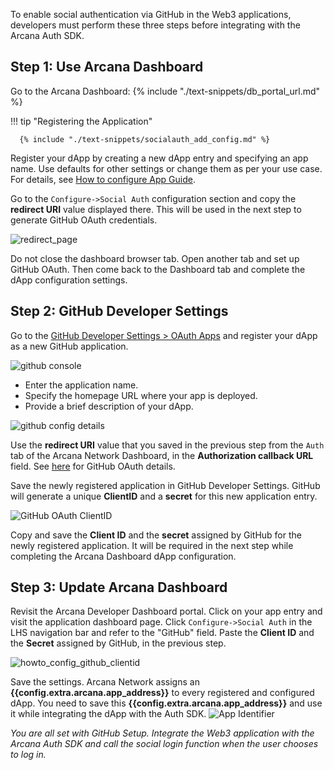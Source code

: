 To enable social authentication via GitHub in the Web3 applications, developers must perform these three steps before integrating with the Arcana Auth SDK.

## Step 1: Use Arcana Dashboard

Go to the Arcana Dashboard: {% include "./text-snippets/db_portal_url.md" %}

!!! tip "Registering the Application"
          
      {% include "./text-snippets/socialauth_add_config.md" %}
  
Register your dApp by creating a new dApp entry and specifying an app name. Use defaults for other settings or change them as per your use case. For details, see [How to configure App Guide]({{page.meta.arcana.root_rel_path}}/howto/config_dapp.md).

Go to the `Configure->Social Auth` configuration section and copy the **redirect URI** value displayed there.   This will be used in the next step to generate GitHub OAuth credentials.

![redirect_page](/img/an_dApp_config_redirect_uri.png)

Do not close the dashboard browser tab. Open another tab and set up GitHub OAuth. Then come back to the Dashboard tab and complete the dApp configuration settings.

## Step 2: GitHub Developer Settings

Go to the [GitHub Developer Settings > OAuth Apps](https://github.com/settings/applications/new) and register your dApp as a new GitHub application. 

![github console](/img/an_dApp_github_dev_console.png)

- Enter the application name.
- Specify the homepage URL where your app is deployed.
- Provide a brief description of your dApp. 

![github config details](/img/an_dApp_github_dev_console_config_details.png)

Use the **redirect URI** value that you saved in the previous step from the `Auth` tab of the Arcana Network Dashboard, in the **Authorization callback URL** field. See [here](https://docs.github.com/en/developers/apps/building-oauth-apps/authorizing-oauth-apps) for GitHub OAuth details.

Save the newly registered application in GitHub Developer Settings. GitHub will generate a unique **ClientID** and a **secret** for this new application entry.

![GitHub OAuth ClientID](/img/an_dApp_github_clientID.png)

Copy and save the **Client ID** and the **secret** assigned by GitHub for the newly registered application. It will be required in the next step while completing the Arcana Dashboard dApp configuration.

## Step 3: Update Arcana Dashboard

Revisit the Arcana Developer Dashboard portal. Click on your app entry and visit the application dashboard page. Click `Configure->Social Auth` in the LHS navigation bar and refer to the "GitHub" field. Paste the **Client ID** and the **Secret** assigned by GitHub, in the previous step.

![howto_config_github_clientid](/img/an_dApp_github_config.png)

Save the settings. Arcana Network assigns an **{{config.extra.arcana.app_address}}** to every registered and configured dApp. You need to save this **{{config.extra.arcana.app_address}}** and use it while integrating the dApp with the Auth SDK. ![App Identifier](/img/an_db_app_address.png)

*You are all set with GitHub Setup. Integrate the Web3 application with the Arcana Auth SDK and call the social login function when the user chooses to log in.*